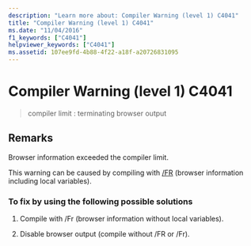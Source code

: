 ```yaml
---
description: "Learn more about: Compiler Warning (level 1) C4041"
title: "Compiler Warning (level 1) C4041"
ms.date: "11/04/2016"
f1_keywords: ["C4041"]
helpviewer_keywords: ["C4041"]
ms.assetid: 107ee9fd-4b88-4f22-a18f-a20726831095
---
```

# Compiler Warning (level 1) C4041

> compiler limit : terminating browser output

## Remarks

Browser information exceeded the compiler limit.

This warning can be caused by compiling with [/FR](../../build/reference/fr-fr-create-dot-sbr-file.md) (browser information including local variables).

### To fix by using the following possible solutions

1. Compile with /Fr (browser information without local variables).

1. Disable browser output (compile without /FR or /Fr).
